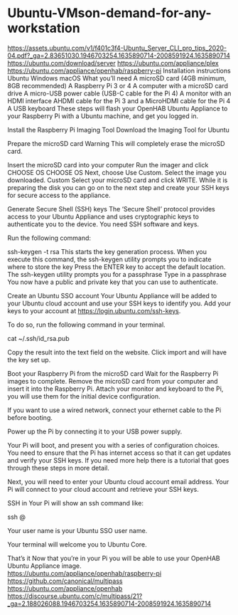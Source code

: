 # Ubuntu-VMson-demand-for-any-workstation
https://assets.ubuntu.com/v1/f401c3f4-Ubuntu_Server_CLI_pro_tips_2020-04.pdf?_ga=2.83651030.1946703254.1635890714-2008591924.1635890714
https://ubuntu.com/download/server
https://ubuntu.com/appliance/plex
https://ubuntu.com/appliance/openhab/raspberry-pi
Installation instructions
Ubuntu
Windows
macOS
What you’ll need
A microSD card (4GB minimum, 8GB recommended) A Raspberry Pi 3 or 4 A computer with a microSD card drive A micro-USB power cable (USB-C cable for the Pi 4) A monitor with an HDMI interface AHDMI cable for the Pi 3 and a MicroHDMI cable for the Pi 4 A USB keyboard
These steps will flash your OpenHAB Ubuntu Appliance to your Raspberry Pi with a Ubuntu machine, and get you logged in.

Install the Raspberry Pi Imaging Tool
Download the Imaging Tool for Ubuntu 

Prepare the microSD card
Warning
This will completely erase the microSD card.

Insert the microSD card into your computer
Run the imager and click CHOOSE OS
CHOOSE OS
Next, choose Use Custom. Select the image you downloaded.
Custom
Select your microSD card and click WRITE.
While it is preparing the disk you can go on to the next step and create your SSH keys for secure access to the appliance.

Generate Secure Shell (SSH) keys
The ‘Secure Shell’ protocol provides access to your Ubuntu Appliance and uses cryptographic keys to authenticate you to the device. You need SSH software and keys.

Run the following command:

ssh-keygen -t rsa
This starts the key generation process. When you execute this command, the ssh-keygen utility prompts you to indicate where to store the key
Press the ENTER key to accept the default location. The ssh-keygen utility prompts you for a passphrase
Type in a passphrase
You now have a public and private key that you can use to authenticate.

Create an Ubuntu SSO account
Your Ubuntu Appliance will be added to your Ubuntu cloud account and use your SSH keys to identify you. Add your keys to your account at https://login.ubuntu.com/ssh-keys.

To do so, run the following command in your terminal.

cat ~/.ssh/id_rsa.pub

Copy the result into the text field on the website. Click import and will have the key set up.

Boot your Raspberry Pi from the microSD card
Wait for the Raspberry Pi images to complete. Remove the microSD card from your computer and insert it into the Raspberry Pi. Attach your monitor and keyboard to the Pi, you will use them for the initial device configuration.

If you want to use a wired network, connect your ethernet cable to the Pi before booting.

Power up the Pi by connecting it to your USB power supply.

Your Pi will boot, and present you with a series of configuration choices. You need to ensure that the Pi has internet access so that it can get updates and verify your SSH keys. If you need more help there is a tutorial that goes through these steps in more detail.

Next, you will need to enter your Ubuntu cloud account email address. Your Pi will connect to your cloud account and retrieve your SSH keys.

SSH in
Your Pi will show an ssh command like:

ssh <Ubuntu SSO user name>@<device IP address>

Your user name is your Ubuntu SSO user name.

Your terminal will welcome you to Ubuntu Core.

That’s it
Now that you’re in your Pi you will be able to use your OpenHAB Ubuntu Appliance image.
  https://ubuntu.com/appliance/openhab/raspberry-pi
  https://github.com/canonical/multipass
  https://ubuntu.com/appliance/openhab
  https://discourse.ubuntu.com/c/multipass/21?_ga=2.188026088.1946703254.1635890714-2008591924.1635890714
  
